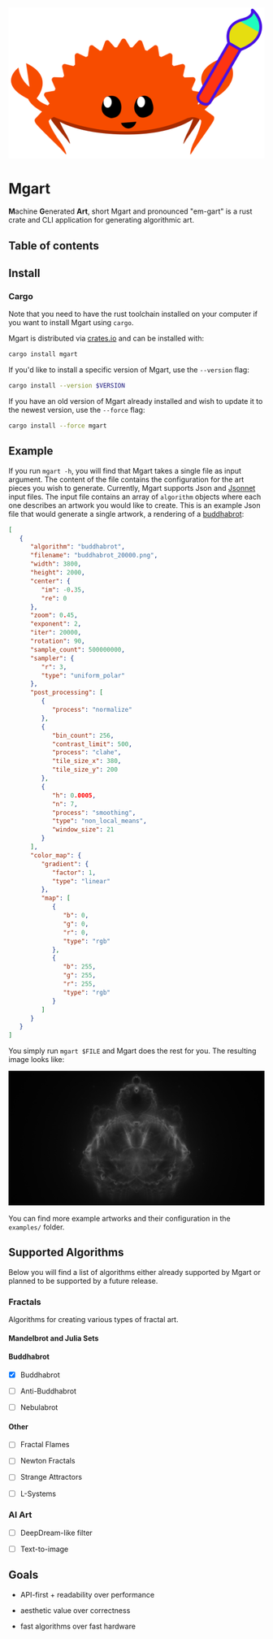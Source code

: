![mgart](static/icon.svg)

# Mgart

**M**achine **G**enerated **Art**, short Mgart and pronounced 
"em-gart" is a rust crate and CLI application for generating 
algorithmic art.

## Table of contents

<!--ts-->
<!--te-->

## Install

### Cargo

Note that you need to have the rust toolchain installed on your
computer if you want to install Mgart using `cargo`.

Mgart is distributed via [crates.io](https://crates.io) and can be 
installed with:

```bash
cargo install mgart
```

If you'd like to install a specific version of Mgart, use the
`--version` flag:

```bash
cargo install --version $VERSION
```

If you have an old version of Mgart already installed and wish to 
update it to the newest version, use the `--force` flag:

```bash
cargo install --force mgart
```


## Example

If you run `mgart -h`, you will find that Mgart takes a single file as
input argument.
The content of the file contains the configuration for the art
pieces you wish to generate.
Currently, Mgart supports Json and [Jsonnet](https://jsonnet.org/) 
input files.
The input file contains an array of `algorithm` objects where each one
describes an artwork you would like to create.
This is an example Json file that would generate a single artwork, a 
rendering of a [buddhabrot](https://en.wikipedia.org/wiki/Buddhabrot):

```json
[
   {
      "algorithm": "buddhabrot",
      "filename": "buddhabrot_20000.png",
      "width": 3800,
      "height": 2000,
      "center": {
         "im": -0.35,
         "re": 0
      },
      "zoom": 0.45,
      "exponent": 2,
      "iter": 20000,
      "rotation": 90,
      "sample_count": 500000000,
      "sampler": {
         "r": 3,
         "type": "uniform_polar"
      },
      "post_processing": [
         {
            "process": "normalize"
         },
         {
            "bin_count": 256,
            "contrast_limit": 500,
            "process": "clahe",
            "tile_size_x": 380,
            "tile_size_y": 200
         },
         {
            "h": 0.0005,
            "n": 7,
            "process": "smoothing",
            "type": "non_local_means",
            "window_size": 21
         }
      ],
      "color_map": {
         "gradient": {
            "factor": 1,
            "type": "linear"
         },
         "map": [
            {
               "b": 0,
               "g": 0,
               "r": 0,
               "type": "rgb"
            },
            {
               "b": 255,
               "g": 255,
               "r": 255,
               "type": "rgb"
            }
         ]
      }
   }
]
```

You simply run `mgart $FILE` and Mgart does the rest for you.
The resulting image looks like:

![Buddhabrot](examples/buddhabrot/greyscale/buddhabrot_20000.png)

You can find more example artworks and their configuration in the 
`examples/` folder.


## Supported Algorithms

Below you will find a list of algorithms either already supported by
Mgart or planned to be supported by a future release.

### Fractals

Algorithms for creating various types of fractal art.

#### Mandelbrot and Julia Sets

#### Buddhabrot

* [x] Buddhabrot

* [ ] Anti-Buddhabrot

* [ ] Nebulabrot

#### Other

* [ ] Fractal Flames

* [ ] Newton Fractals

* [ ] Strange Attractors

* [ ] L-Systems

### AI Art

* [ ] DeepDream-like filter

* [ ] Text-to-image

## Goals

* API-first + readability over performance

* aesthetic value over correctness

* fast algorithms over fast hardware
